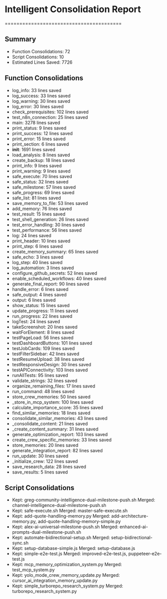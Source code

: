 # Intelligent Consolidation Report
========================================

## Summary
- Function Consolidations: 72
- Script Consolidations: 10
- Estimated Lines Saved: 7726

## Function Consolidations
- log_info: 33 lines saved
- log_success: 33 lines saved
- log_warning: 30 lines saved
- log_error: 30 lines saved
- check_prerequisites: 102 lines saved
- test_n8n_connection: 25 lines saved
- main: 3278 lines saved
- print_status: 9 lines saved
- print_success: 12 lines saved
- print_error: 15 lines saved
- print_section: 6 lines saved
- __init__: 1691 lines saved
- load_analysis: 8 lines saved
- create_backup: 18 lines saved
- print_info: 9 lines saved
- print_warning: 9 lines saved
- safe_execute: 70 lines saved
- safe_status: 32 lines saved
- safe_milestone: 57 lines saved
- safe_progress: 69 lines saved
- safe_list: 81 lines saved
- save_memory_to_file: 53 lines saved
- add_memory: 76 lines saved
- test_result: 15 lines saved
- test_shell_generation: 26 lines saved
- test_error_handling: 30 lines saved
- test_performance: 56 lines saved
- log: 24 lines saved
- print_header: 10 lines saved
- print_step: 6 lines saved
- create_memory_summary: 65 lines saved
- safe_echo: 3 lines saved
- log_step: 40 lines saved
- log_automation: 3 lines saved
- configure_github_secrets: 52 lines saved
- enable_scheduled_workflows: 40 lines saved
- generate_final_report: 90 lines saved
- handle_error: 6 lines saved
- safe_output: 4 lines saved
- output: 6 lines saved
- show_status: 15 lines saved
- update_progress: 11 lines saved
- run_progress: 22 lines saved
- logTest: 24 lines saved
- takeScreenshot: 20 lines saved
- waitForElement: 8 lines saved
- testPageLoad: 56 lines saved
- testDashboardButtons: 101 lines saved
- testJobCards: 109 lines saved
- testFilterSidebar: 42 lines saved
- testResumeUpload: 38 lines saved
- testResponsiveDesign: 30 lines saved
- testAPIConnectivity: 103 lines saved
- runAllTests: 95 lines saved
- validate_strings: 32 lines saved
- organize_remaining_files: 17 lines saved
- run_command: 48 lines saved
- store_crew_memories: 50 lines saved
- _store_in_mcp_system: 100 lines saved
- calculate_importance_score: 35 lines saved
- find_similar_memories: 18 lines saved
- consolidate_similar_memories: 43 lines saved
- _consolidate_content: 21 lines saved
- _create_content_summary: 31 lines saved
- generate_optimization_report: 103 lines saved
- create_crew_specific_memories: 33 lines saved
- store_memories: 20 lines saved
- generate_integration_report: 82 lines saved
- run_update: 30 lines saved
- _initialize_crew: 122 lines saved
- save_research_data: 28 lines saved
- save_results: 5 lines saved

## Script Consolidations
- Kept: greg-community-intelligence-dual-milestone-push.sh
  Merged: channel-intelligence-dual-milestone-push.sh
- Kept: safe-execute.sh
  Merged: master-safe-execute.sh
- Kept: add-quote-handling-memory.py
  Merged: add-architecture-memory.py, add-quote-handling-memory-simple.py
- Kept: alex-ai-universal-milestone-push.sh
  Merged: enhanced-ai-prompts-dual-milestone-push.sh
- Kept: automate-bidirectional-setup.sh
  Merged: setup-bidirectional-sync.sh
- Kept: setup-database-simple.js
  Merged: setup-database.js
- Kept: simple-e2e-test.js
  Merged: improved-e2e-test.js, puppeteer-e2e-test.js
- Kept: mcp_memory_optimization_system.py
  Merged: test_mcp_system.py
- Kept: yolo_mode_crew_memory_update.py
  Merged: cursor_ai_integration_memory_update.py
- Kept: simple_turborepo_research_system.py
  Merged: turborepo_research_system.py

